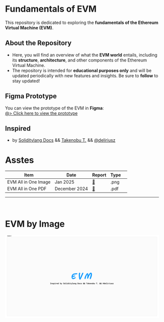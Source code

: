 # Fundamentals of EVM

This repository is dedicated to exploring the **fundamentals of the Ethereum Virtual Machine (EVM)**.

## About the Repository

- Here, you will find an overview of what the **EVM world** entails, including its **structure**, **architecture**, and other components of the Ethereum Virtual Machine.
- The repository is intended for **educational purposes only** and will be updated periodically with new features and insights. Be sure to **follow** to stay updated!

## Figma Prototype

You can view the prototype of the EVM in **Figma**:  
[@> Click here to view the prototype](https://www.figma.com/board/EG6IMzdZz5FbfnN8VQzosP/EVM?node-id=0-1&p=f&t=LXmNEKaRzceXCJSJ-0)

## Inspired

- by [Soliditylang Docs](https://docs.soliditylang.org/en/v0.8.28/) && [Takenobu T.](https://takenobu-hs.github.io/downloads/ethereum_evm_illustrated.pdf) && [@deliriusz](https://www.youtube.com/@deliriusz)

# Asstes

| Item                 | Date          | Report                                         | Type |      |
| -------------------- | ------------- | ---------------------------------------------- | ---- | ---- |
| EVM All in One Image | Jan 2025      | [:page_facing_up:](img_src/EVM-All-in-One.png) | .png | <br> |
| EVM All in One PDF   | December 2024 | [:page_facing_up:](pdf_src/EVM.pdf)            | .pdf | <br> |

<hr>
<br>

# EVM by Image

![EVM Overview](img_src/EVM.png)
